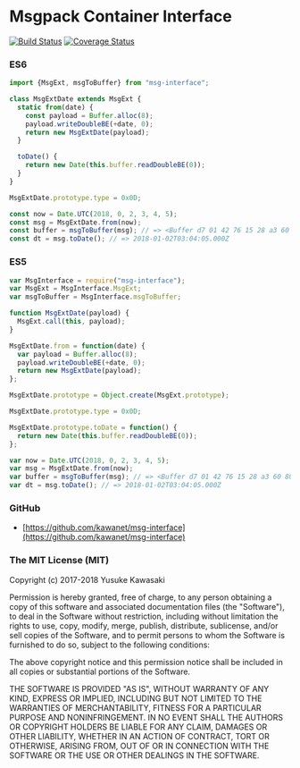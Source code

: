 # Msgpack Container Interface

[![Build Status](https://travis-ci.org/kawanet/msg-interface.svg?branch=master)](https://travis-ci.org/kawanet/msg-interface) [![Coverage Status](https://coveralls.io/repos/github/kawanet/msg-interface/badge.svg)](https://coveralls.io/github/kawanet/msg-interface)

### ES6

```js
import {MsgExt, msgToBuffer} from "msg-interface";

class MsgExtDate extends MsgExt {
  static from(date) {
    const payload = Buffer.alloc(8);
    payload.writeDoubleBE(+date, 0);
    return new MsgExtDate(payload);
  }

  toDate() {
    return new Date(this.buffer.readDoubleBE(0));
  }
}

MsgExtDate.prototype.type = 0x0D;

const now = Date.UTC(2018, 0, 2, 3, 4, 5);
const msg = MsgExtDate.from(now);
const buffer = msgToBuffer(msg); // => <Buffer d7 01 42 76 15 28 a3 60 80 00>
const dt = msg.toDate(); // => 2018-01-02T03:04:05.000Z
```

### ES5

```js
var MsgInterface = require("msg-interface");
var MsgExt = MsgInterface.MsgExt;
var msgToBuffer = MsgInterface.msgToBuffer;

function MsgExtDate(payload) {
  MsgExt.call(this, payload);
}

MsgExtDate.from = function(date) {
  var payload = Buffer.alloc(8);
  payload.writeDoubleBE(+date, 0);
  return new MsgExtDate(payload);
};

MsgExtDate.prototype = Object.create(MsgExt.prototype);

MsgExtDate.prototype.type = 0x0D;

MsgExtDate.prototype.toDate = function() {
  return new Date(this.buffer.readDoubleBE(0));
};

var now = Date.UTC(2018, 0, 2, 3, 4, 5);
var msg = MsgExtDate.from(now);
var buffer = msgToBuffer(msg); // => <Buffer d7 01 42 76 15 28 a3 60 80 00>
var dt = msg.toDate(); // => 2018-01-02T03:04:05.000Z
```

### GitHub

- [https://github.com/kawanet/msg-interface](https://github.com/kawanet/msg-interface)

### The MIT License (MIT)

Copyright (c) 2017-2018 Yusuke Kawasaki

Permission is hereby granted, free of charge, to any person obtaining a copy
of this software and associated documentation files (the "Software"), to deal
in the Software without restriction, including without limitation the rights
to use, copy, modify, merge, publish, distribute, sublicense, and/or sell
copies of the Software, and to permit persons to whom the Software is
furnished to do so, subject to the following conditions:

The above copyright notice and this permission notice shall be included in all
copies or substantial portions of the Software.

THE SOFTWARE IS PROVIDED "AS IS", WITHOUT WARRANTY OF ANY KIND, EXPRESS OR
IMPLIED, INCLUDING BUT NOT LIMITED TO THE WARRANTIES OF MERCHANTABILITY,
FITNESS FOR A PARTICULAR PURPOSE AND NONINFRINGEMENT. IN NO EVENT SHALL THE
AUTHORS OR COPYRIGHT HOLDERS BE LIABLE FOR ANY CLAIM, DAMAGES OR OTHER
LIABILITY, WHETHER IN AN ACTION OF CONTRACT, TORT OR OTHERWISE, ARISING FROM,
OUT OF OR IN CONNECTION WITH THE SOFTWARE OR THE USE OR OTHER DEALINGS IN THE
SOFTWARE.
